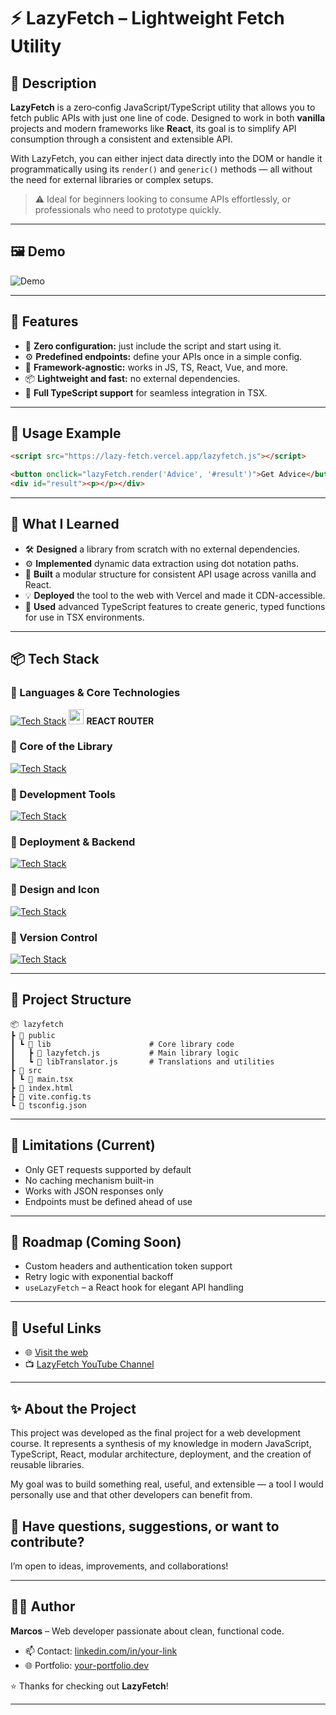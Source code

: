 # ⚡ LazyFetch – Lightweight Fetch Utility

## 🧠 Description

**LazyFetch** is a zero‑config JavaScript/TypeScript utility that allows you to fetch public APIs with just one line of code. Designed to work in both **vanilla** projects and modern frameworks like **React**, its goal is to simplify API consumption through a consistent and extensible API.

With LazyFetch, you can either inject data directly into the DOM or handle it programmatically using its `render()` and `generic()` methods — all without the need for external libraries or complex setups.

> ⚠️ Ideal for beginners looking to consume APIs effortlessly, or professionals who need to prototype quickly.

---

## 🖼️ Demo



![Demo](./public/GIF.gif)


---

## 🚀 Features

- 🔌 **Zero configuration:** just include the script and start using it.
- ⚙️ **Predefined endpoints:** define your APIs once in a simple config.
- 🧩 **Framework-agnostic:** works in JS, TS, React, Vue, and more.
- 📦 **Lightweight and fast:** no external dependencies.
- 🧠 **Full TypeScript support** for seamless integration in TSX.

---

## 🔧 Usage Example

```html
<script src="https://lazy-fetch.vercel.app/lazyfetch.js"></script>

<button onclick="lazyFetch.render('Advice', '#result')">Get Advice</button>
<div id="result"><p></p></div>

```

---

## 🧠 What I Learned

- 🛠️ **Designed** a library from scratch with no external dependencies.  
- ⚙️ **Implemented** dynamic data extraction using dot notation paths.  
- 🔁 **Built** a modular structure for consistent API usage across vanilla and React.  
- 💡 **Deployed** the tool to the web with Vercel and made it CDN-accessible.  
- 🎯 **Used** advanced TypeScript features to create generic, typed functions for use in TSX environments.


---

## 📦 Tech Stack




### 🧠 Languages & Core Technologies    
[![Tech Stack](https://skillicons.dev/icons?i=ts,react,styledcomponents)](https://skillicons.dev) <img src="https://cdn.simpleicons.org/reactrouter/CA4245" height="24">  **REACT ROUTER**

### 🧩 Core of the Library  
[![Tech Stack](https://skillicons.dev/icons?i=js)](https://skillicons.dev)


### 🧰  Development Tools 
[![Tech Stack](https://skillicons.dev/icons?i=vite,vscode)](https://skillicons.dev)

### 🚀 Deployment & Backend  
[![Tech Stack](https://skillicons.dev/icons?i=vercel,firebase)](https://skillicons.dev)

### 🎨 Design and Icon 
[![Tech Stack](https://skillicons.dev/icons?i=figma,ai)](https://skillicons.dev)

### 🔄 Version Control   
[![Tech Stack](https://skillicons.dev/icons?i=git,github)](https://skillicons.dev)





---

## 📁 Project Structure

```text
📦 lazyfetch
┣ 📂 public                    
┃ ┗ 📂 lib                      # Core library code
┃   ┣ 📜 lazyfetch.js           # Main library logic
┃   ┗ 📜 libTranslator.js       # Translations and utilities
┣ 📂 src                       
┃ ┗ 📜 main.tsx           
┣ 📜 index.html               
┣ 📜 vite.config.ts             
┗ 📜 tsconfig.json      

```

---
## 📌 Limitations (Current)

- Only GET requests supported by default
- No caching mechanism built-in
- Works with JSON responses only
- Endpoints must be defined ahead of use
---
## 📍 Roadmap (Coming Soon)

- Custom headers and authentication token support
- Retry logic with exponential backoff
- `useLazyFetch` – a React hook for elegant API handling
---
## 🔗 Useful Links

- 🌐 [Visit the web](https://lazy-fetch.vercel.app)
- 📺 [LazyFetch YouTube Channel](https://www.youtube.com/@LazyFetch)

---
## ✨ About the Project

This project was developed as the final project for a web development course. It represents a synthesis of my knowledge in modern JavaScript, TypeScript, React, modular architecture, deployment, and the creation of reusable libraries.

My goal was to build something real, useful, and extensible — a tool I would personally use and that other developers can benefit from.

## 💬 Have questions, suggestions, or want to contribute?
I’m open to ideas, improvements, and collaborations!

---

## 👩‍💻 Author

**Marcos** – Web developer passionate about clean, functional code.

- 📫 Contact: [linkedin.com/in/your-link](https://linkedin.com/in/your-link)
- 🌐 Portfolio: [your-portfolio.dev](https://your-portfolio.dev)

⭐ Thanks for checking out **LazyFetch**!

---


